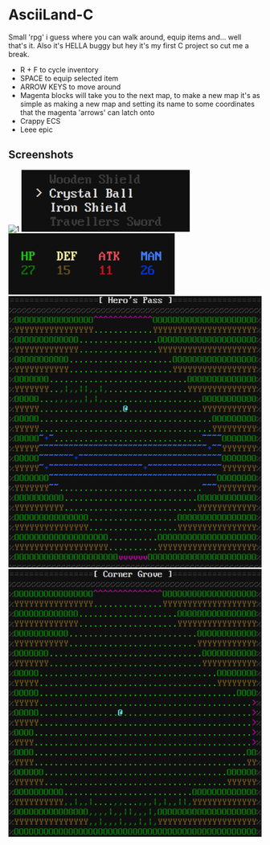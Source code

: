 # AsciiLand-C
Small 'rpg' i guess where you can walk around, equip items and... well that's it. Also it's HELLA buggy but hey it's my first C project so cut me a break.  
  
 * R + F to cycle inventory
 * SPACE to equip selected item
 * ARROW KEYS to move around
 * Magenta blocks will take you to the next map, to make a new map it's as simple as making a new map and setting its name to some coordinates that the magenta 'arrows' can latch onto
 * Crappy ECS
 * Leee epic

## Screenshots
![1](https://github.com/KPrzeczek/AsciiLand-C/blob/master/asc_1.png "S1")
![2](https://github.com/KPrzeczek/AsciiLand-C/blob/master/asc_2.png "S2")
![3](https://github.com/KPrzeczek/AsciiLand-C/blob/master/asc_3.png "S3")
![4](https://github.com/KPrzeczek/AsciiLand-C/blob/master/asc_4.png "S4")
![5](https://github.com/KPrzeczek/AsciiLand-C/blob/master/asc_5.png "S5")
